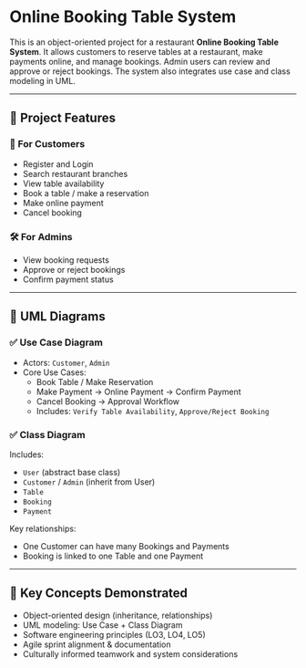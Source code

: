 # Online Booking Table System

This is an object-oriented project for a restaurant **Online Booking Table System**. It allows customers to reserve tables at a restaurant, make payments online, and manage bookings. Admin users can review and approve or reject bookings. The system also integrates use case and class modeling in UML.

---

## 📌 Project Features

### 👤 For Customers
- Register and Login
- Search restaurant branches
- View table availability
- Book a table / make a reservation
- Make online payment
- Cancel booking

### 🛠️ For Admins
- View booking requests
- Approve or reject bookings
- Confirm payment status

---

## 🧩 UML Diagrams

### ✅ Use Case Diagram
- Actors: `Customer`, `Admin`
- Core Use Cases:
  - Book Table / Make Reservation
  - Make Payment → Online Payment → Confirm Payment
  - Cancel Booking → Approval Workflow
  - Includes: `Verify Table Availability`, `Approve/Reject Booking`

### ✅ Class Diagram
Includes:
- `User` (abstract base class)
- `Customer` / `Admin` (inherit from User)
- `Table`
- `Booking`
- `Payment`

Key relationships:
- One Customer can have many Bookings and Payments
- Booking is linked to one Table and one Payment

---

## 🧠 Key Concepts Demonstrated

- Object-oriented design (inheritance, relationships)
- UML modeling: Use Case + Class Diagram
- Software engineering principles (LO3, LO4, LO5)
- Agile sprint alignment & documentation
- Culturally informed teamwork and system considerations
